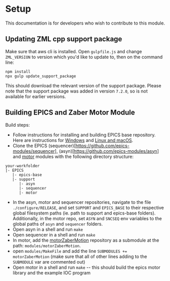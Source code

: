 # Setup

This documentation is for developers who wish to contribute to this module.

## Updating ZML cpp support package
Make sure that aws cli is installed. Open `gulpfile.js` and change `ZML_VERSION` to version which you'd like to update to, then on the command line:
```
npm install
npx gulp update_support_package
```
This should download the relevant version of the support package. Please note that the support package was added in version `7.2.0`, so is not available for earlier versions.

## Building EPICS and Zaber Motor Module
Build steps:
- Follow instructions for installing and building EPICS base repository. Here are instructions for [Windows](https://docs.epics-controls.org/en/latest/getting-started/installation-windows.html) and [Linux and macOS](https://docs.epics-controls.org/en/latest/getting-started/installation-linux.html).
- Clone the EPICS (sequencer)[https://github.com/epics-modules/sequencer], (asyn)[https://github.com/epics-modules/asyn] and [motor](https://github.com/epics-modules/motor) modules with the following directory structure:

```
your-workfolder
|- EPICS
   |- epics-base
   |- support
      |- asyn
      |- sequencer
      |- motor
```

- In the asyn, motor and sequencer repositories, navigate to the file `./configure/RELEASE`, and set `SUPPORT` and `EPICS_BASE` to their respective global filesystem paths (ie. path to support and epics-base folders). Additionally, in the motor repo, set `ASYN` and `SNCSEQ` env variables to the global paths of `asyn` and `sequencer` folders.
- Open asyn in a shell and run `make`
- Open sequencer in a shell and run `make`
- In motor, add the [motorZaberMotion](https://gitlab.izaber.com/colby.sparks/zaber-motor-epics) repository as a submodule at the path: `modules/motorZaberMotion`.
- open `modules/MakeFile` and add the line `SUBMODULES += motorZaberMotion` (make sure that all of other lines adding to the `SUBMODULE` var are commented out)
- Open motor in a shell and run `make` -- this should build the epics motor library and the example IOC program
